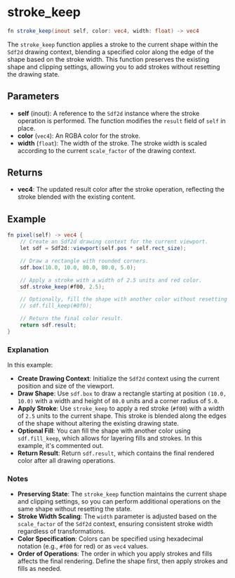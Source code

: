 # stroke_keep

```glsl
fn stroke_keep(inout self, color: vec4, width: float) -> vec4
```

The `stroke_keep` function applies a stroke to the current shape within the `Sdf2d` drawing context, blending a specified color along the edge of the shape based on the stroke width. This function preserves the existing shape and clipping settings, allowing you to add strokes without resetting the drawing state.

## Parameters

- **self** (inout): A reference to the `Sdf2d` instance where the stroke operation is performed. The function modifies the `result` field of `self` in place.
- **color** (`vec4`): An RGBA color for the stroke.
- **width** (`float`): The width of the stroke. The stroke width is scaled according to the current `scale_factor` of the drawing context.

## Returns

- **vec4**: The updated result color after the stroke operation, reflecting the stroke blended with the existing content.

## Example

```glsl
fn pixel(self) -> vec4 {
    // Create an Sdf2d drawing context for the current viewport.
    let sdf = Sdf2d::viewport(self.pos * self.rect_size);

    // Draw a rectangle with rounded corners.
    sdf.box(10.0, 10.0, 80.0, 80.0, 5.0);

    // Apply a stroke with a width of 2.5 units and red color.
    sdf.stroke_keep(#f00, 2.5);

    // Optionally, fill the shape with another color without resetting the state.
    // sdf.fill_keep(#0f0);

    // Return the final color result.
    return sdf.result;
}
```

### Explanation

In this example:

- **Create Drawing Context**: Initialize the `Sdf2d` context using the current position and size of the viewport.
- **Draw Shape**: Use `sdf.box` to draw a rectangle starting at position `(10.0, 10.0)` with a width and height of `80.0` units and a corner radius of `5.0`.
- **Apply Stroke**: Use `stroke_keep` to apply a red stroke (`#f00`) with a width of `2.5` units to the current shape. This stroke is blended along the edges of the shape without altering the existing drawing state.
- **Optional Fill**: You can fill the shape with another color using `sdf.fill_keep`, which allows for layering fills and strokes. In this example, it's commented out.
- **Return Result**: Return `sdf.result`, which contains the final rendered color after all drawing operations.

### Notes

- **Preserving State**: The `stroke_keep` function maintains the current shape and clipping settings, so you can perform additional operations on the same shape without resetting the state.
- **Stroke Width Scaling**: The `width` parameter is adjusted based on the `scale_factor` of the `Sdf2d` context, ensuring consistent stroke width regardless of transformations.
- **Color Specification**: Colors can be specified using hexadecimal notation (e.g., `#f00` for red) or as `vec4` values.
- **Order of Operations**: The order in which you apply strokes and fills affects the final rendering. Define the shape first, then apply strokes and fills as needed.
